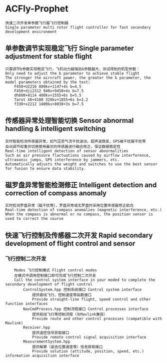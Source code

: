 # ACFly-Prophet
    快速二次开发单参数飞行器飞行控制器       
    Single parameter multi rotor flight controller for fast secondary development environment

## 单参数调节实现稳定飞行 Single parameter adjustment for stable flight
    只需调节b参数实现稳定飞行，飞机动力越强劲b参数越大，测试得到的机型参数：     
    Only need to adjust the b parameter to achieve stable flight        
    The stronger the aircraft power, the greater the b parameter, the model parameters obtained by the test:      
        F450+U2216 800kv+1147+4s b=4.5      
        F450+dji2312 940v+9450+4s b=7.5     
        dh600+4114 400kv+1555+6s b=5.5      
        Tarot X6+4108 320kv+1855+6s b=1.2     
        f330+x2212 1400kv+8038+3s b=7.5     
   
## 传感器异常处理智能切换 Sensor abnormal handling & intelligent switching
    实时智能检测传感器异常，如气压受气流干扰波动、超声波跳变、GPS被干扰器干扰等     
    自动调节权重并切换使用最优的传感器进行融合修正，保证数据稳定性     
    Real-time intelligent detection of sensor abnormalities     
    Such as air pressure fluctuations caused by airflow interference, ultrasonic jumps, GPS interference by jammers, etc.       
    Automatically adjusts the weight and switches to use the best sensor for fusion to ensure data stability.

## 磁罗盘异常智能检测修正 Intelligent detection and correction of compass anomaly
    实时检测罗盘异常（磁干扰等），罗盘异常或无罗盘时采用位置传感器修正航向
    Real-time detection of compass anomalies (magnetic interference, etc.) 
    When the compass is abnormal or no compass, the position sensor is used to correct the course

## 快速飞行控制及传感器二次开发 Rapid secondary development of flight control and sensor
### 飞行控制二次开发
        Modes 飞行控制模式 Flight control modes       
        在模式中调用控制接口即可完成飞行控制二次开发
        Call the control system interface in your moded to complete the secondary development of flight control
            ControlSystem.hpp 控制系统接口 Control system interface
                提供直线飞行、控制速度等函数接口
                Provide straight-line flight, speed control and other function interfaces
            NavCmdProcess.hpp 控制流程接口 Control processes interface
                提供航线飞行等控制流程（与Mavlink兼容）
                Provide route and other control processes (compatible with Mavlink)
            Receiver.hpp
                提供遥控信号获取接口
                Provide remote control signal acquisition interface
            MeasurementSystem.hpp
                提供解算（姿态位置速度等）信息获取接口
                Provide solution (attitude, position, speed, etc.) information acquisition interface
    
